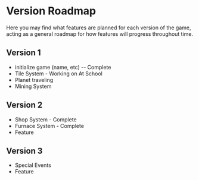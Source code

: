 # Version Roadmap
 Here you may find what features are planned for each version of the game, acting as a general
 roadmap for how features will progress throughout time.

 ## Version 1
 - initialize game (name, etc) -- Complete
 - Tile System - Working on At School
 - Planet traveling
 - Mining System

  ## Version 2
 - Shop System - Complete
 - Furnace System  - Complete
 - Feature

  ## Version 3
 - Special Events 
 - Feature
 
 

